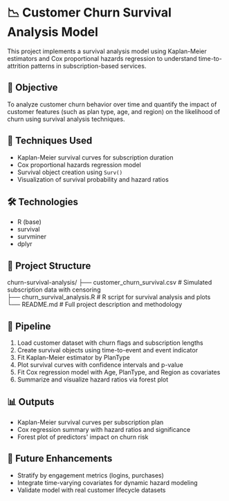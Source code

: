 # 📉 Customer Churn Survival Analysis Model

This project implements a survival analysis model using Kaplan-Meier estimators and Cox proportional hazards regression to understand time-to-attrition patterns in subscription-based services.

## 🎯 Objective

To analyze customer churn behavior over time and quantify the impact of customer features (such as plan type, age, and region) on the likelihood of churn using survival analysis techniques.

## 🧠 Techniques Used

- Kaplan-Meier survival curves for subscription duration
- Cox proportional hazards regression model
- Survival object creation using `Surv()`
- Visualization of survival probability and hazard ratios

## 🛠️ Technologies

- R (base)
- survival
- survminer
- dplyr

## 📁 Project Structure

churn-survival-analysis/
├── customer_churn_survival.csv     # Simulated subscription data with censoring  
├── churn_survival_analysis.R       # R script for survival analysis and plots  
└── README.md                       # Full project description and methodology

## 🚀 Pipeline

1. Load customer dataset with churn flags and subscription lengths  
2. Create survival objects using time-to-event and event indicator  
3. Fit Kaplan-Meier estimator by PlanType  
4. Plot survival curves with confidence intervals and p-value  
5. Fit Cox regression model with Age, PlanType, and Region as covariates  
6. Summarize and visualize hazard ratios via forest plot

## 📊 Outputs

- Kaplan-Meier survival curves per subscription plan
- Cox regression summary with hazard ratios and significance
- Forest plot of predictors' impact on churn risk

## 📌 Future Enhancements

- Stratify by engagement metrics (logins, purchases)
- Integrate time-varying covariates for dynamic hazard modeling
- Validate model with real customer lifecycle datasets
